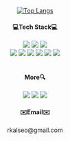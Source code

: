 <div align="center">

  
<div>
 <!-- 
![header](https://capsule-render.vercel.app/api?type=Waving&color=1A1B27&height=300&section=header&text=welcome&fontSize=90&fontColor=FFFFFF&desc=Yeongjun%20Kim's%20Github%20profile&fontAlignY=40)  
 -->
  
<!-- ![dudwns's github stats](https://github-readme-stats.vercel.app/api?username=dudwns&show_icons=true&theme=tokyonight&hide_rank=true) -->

[![Top Langs](https://github-readme-stats-sigma-five.vercel.app/api/top-langs/?username=dudwns&layout=compact&theme=tokyonight)](https://github.com/anuraghazra/github-readme-stats)
  
</div>
  
<h4>💻Tech Stack💻</h4>
<div>
  <img src="https://img.shields.io/badge/HTML-E34F26?style=flat-square&logo=HTML5&logoColor=white"/></a>
  <img src="https://img.shields.io/badge/CSS-1572B6?style=flat-square&logo=CSS3&logoColor=white"/></a>
  <img src="https://img.shields.io/badge/JavaScript-F7DF1E?style=flat-square&logo=JavaScript&logoColor=white"/></a><br>
  <img src="https://img.shields.io/badge/JQuery-0769AD?style=flat-square&logo=JQuery&logoColor=white"/></a>
  <img src="https://img.shields.io/badge/TypeScript-3178C6?style=flat-square&logo=TypeScript&logoColor=white"/></a>
  <img src="https://img.shields.io/badge/React-61DAFB?style=flat-square&logo=React&logoColor=white"/></a>
  <img src="https://img.shields.io/badge/Redux-764ABC?style=flat-square&logo=Redux&logoColor=white"/></a>
  <img src="https://img.shields.io/badge/Next-000000?style=flat-square&logo=Next&logoColor=white"/></a>
  <img src="https://img.shields.io/badge/Node-339933?style=flat-square&logo=Node&logoColor=white"/></a>
</div>
<br>
<div>
  <h4>More🔍</h4>
  <a href="https://www.instagram.com/o5i9n"><img src="https://img.shields.io/badge/Instagram-E4405F?style=flat-square&logo=Instagram&logoColor=white"/></a>
  <a href="https://www.facebook.com/profile.php?id=100007863131781"><img src="https://img.shields.io/badge/Facebook-1877F2?style=flat-                square&logo=Facebook&logoColor=white"/></a>
  <a href="https://hits.seeyoufarm.com"><img src="https://hits.seeyoufarm.com/api/count/incr/badge.svg?url=https%3A%2F%2Fgithub.com%2Fdudwns%2Fhit-counter&count_bg=%2379C83D&title_bg=%23555555&icon=&icon_color=%23E7E7E7&title=hits&edge_flat=false"/></a>
</div>
<h4>✉️Email✉️</h4>
rkalseo@gmail.com

</div>
